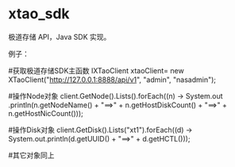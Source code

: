 # xtao_sdk
极道存储 API，Java SDK 实现。

例子：

#获取极道存储SDK主函数
IXTaoClient xtaoClient= new XTaoClient("http://127.0.0.1:8888/api/v1", "admin", "nasadmin");

#操作Node对象
client.GetNode().Lists().forEach((n) -> System.out
				.println(n.getNodeName() + "==>" + n.getHostDiskCount() + "==>" + n.getHostNicCount()));

#操作Disk对象
client.GetDisk().Lists("xt1").forEach((d) -> System.out.println(d.getUUID() + "==>" + d.getHCTL()));

#其它对象同上